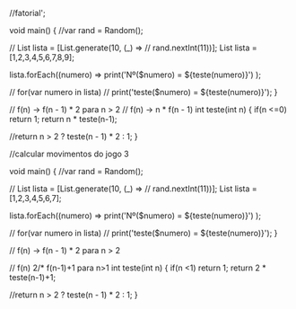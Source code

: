 //fatorial';

void main() {
  //var rand = Random();
 
  
// List<int> lista = [List.generate(10, (_) => 
 //               rand.nextInt(11))];
   List<int> lista = [1,2,3,4,5,6,7,8,9];
  
  
  lista.forEach((numero) => 
             print('Nº($numero) = ${teste(numero)}')
          );
  
//   for(var numero in lista)
//     print('teste($numero) = ${teste(numero)}');
}

// f(n) -> f(n - 1) * 2 para n > 2
// f(n) -> n * f(n - 1)
int teste(int n) {
  if(n <=0) return 1;
  return n * teste(n-1);
  
  //return n > 2 ? teste(n - 1) * 2 : 1;
}




//calcular movimentos do jogo 3

void main() {
  //var rand = Random();
 
  
// List<int> lista = [List.generate(10, (_) => 
 //               rand.nextInt(11))];
   List<int> lista = [1,2,3,4,5,6,7];
  
  
  lista.forEach((numero) => 
             print('Nº($numero) = ${teste(numero)}')
          );
  
//   for(var numero in lista)
//     print('teste($numero) = ${teste(numero)}');
}

// f(n) -> f(n - 1) * 2 para n > 2

// f(n) 2/* f(n-1)+1 para n>1
int teste(int n) {
  if(n <1) return 1;
return 2 * teste(n-1)+1;
  
  //return n > 2 ? teste(n - 1) * 2 : 1;
}
